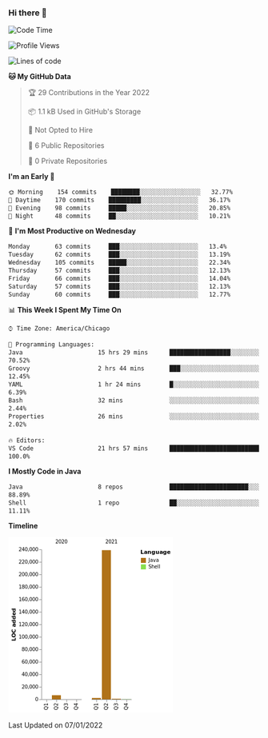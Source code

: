 ### Hi there 👋


<!--START_SECTION:waka-->
![Code Time](http://img.shields.io/badge/Code%20Time-1%2C947%20hrs%2038%20mins-blue)

![Profile Views](http://img.shields.io/badge/Profile%20Views-0-blue)

![Lines of code](https://img.shields.io/badge/From%20Hello%20World%20I%27ve%20Written-249%20Thousand%20lines%20of%20code-blue)

**🐱 My GitHub Data** 

> 🏆 29 Contributions in the Year 2022
 > 
> 📦 1.1 kB Used in GitHub's Storage 
 > 
> 🚫 Not Opted to Hire
 > 
> 📜 6 Public Repositories 
 > 
> 🔑 0 Private Repositories  
 > 
**I'm an Early 🐤** 

```text
🌞 Morning    154 commits    ████████░░░░░░░░░░░░░░░░░   32.77% 
🌆 Daytime    170 commits    █████████░░░░░░░░░░░░░░░░   36.17% 
🌃 Evening    98 commits     █████░░░░░░░░░░░░░░░░░░░░   20.85% 
🌙 Night      48 commits     ██░░░░░░░░░░░░░░░░░░░░░░░   10.21%

```
📅 **I'm Most Productive on Wednesday** 

```text
Monday       63 commits     ███░░░░░░░░░░░░░░░░░░░░░░   13.4% 
Tuesday      62 commits     ███░░░░░░░░░░░░░░░░░░░░░░   13.19% 
Wednesday    105 commits    █████░░░░░░░░░░░░░░░░░░░░   22.34% 
Thursday     57 commits     ███░░░░░░░░░░░░░░░░░░░░░░   12.13% 
Friday       66 commits     ███░░░░░░░░░░░░░░░░░░░░░░   14.04% 
Saturday     57 commits     ███░░░░░░░░░░░░░░░░░░░░░░   12.13% 
Sunday       60 commits     ███░░░░░░░░░░░░░░░░░░░░░░   12.77%

```


📊 **This Week I Spent My Time On** 

```text
⌚︎ Time Zone: America/Chicago

💬 Programming Languages: 
Java                     15 hrs 29 mins      █████████████████░░░░░░░░   70.52% 
Groovy                   2 hrs 44 mins       ███░░░░░░░░░░░░░░░░░░░░░░   12.45% 
YAML                     1 hr 24 mins        █░░░░░░░░░░░░░░░░░░░░░░░░   6.39% 
Bash                     32 mins             ░░░░░░░░░░░░░░░░░░░░░░░░░   2.44% 
Properties               26 mins             ░░░░░░░░░░░░░░░░░░░░░░░░░   2.02%

🔥 Editors: 
VS Code                  21 hrs 57 mins      █████████████████████████   100.0%

```

**I Mostly Code in Java** 

```text
Java                     8 repos             ██████████████████████░░░   88.89% 
Shell                    1 repo              ██░░░░░░░░░░░░░░░░░░░░░░░   11.11%

```


**Timeline**

![Chart not found](https://raw.githubusercontent.com/powercasgamer/powercasgamer/master/charts/bar_graph.png) 


 Last Updated on 07/01/2022
<!--END_SECTION:waka-->
